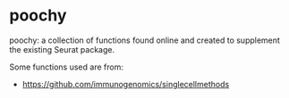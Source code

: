 # poochy
poochy: a collection of functions found online and created to supplement the existing Seurat package.

Some functions used are from:
* https://github.com/immunogenomics/singlecellmethods

